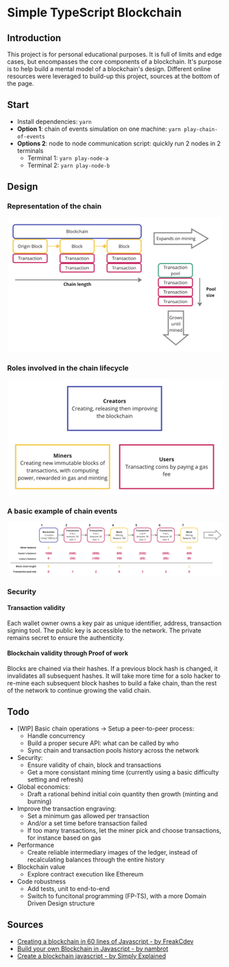 # Simple TypeScript Blockchain

## Introduction

This project is for personal educational purposes. It is full of limits and edge cases, but encompasses the core components of a blockchain. It's purpose is to help build a mental model of a blockchain's design. Different online resources were leveraged to build-up this project, sources at the bottom of the page.

## Start

-   Install dependencies: `yarn`
-   **Option 1**: chain of events simulation on one machine: `yarn play-chain-of-events`
-   **Options 2**: node to node communication script: quickly run 2 nodes in 2 terminals
    -   Terminal 1: `yarn play-node-a`
    -   Terminal 2: `yarn play-node-b`

## Design

### Representation of the chain

![](documentation/chain-representation.png)

### Roles involved in the chain lifecycle

![](documentation/roles.png)

### A basic example of chain events

![](documentation/examples-of-events.png)

### Security

#### Transaction validity

Each wallet owner owns a key pair as unique identifier, address, transaction signing tool. The public key is accessible to the network. The private remains secret to ensure the authenticity.

#### Blockchain validity through Proof of work

Blocks are chained via their hashes. If a previous block hash is changed, it invalidates all subsequent hashes. It will take more time for a solo hacker to re-mine each subsequent block hashes to build a fake chain, than the rest of the network to continue growing the valid chain.

## Todo

-   [WIP] Basic chain operations -> Setup a peer-to-peer process:
    -   Handle concurrency
    -   Build a proper secure API: what can be called by who
    -   Sync chain and transaction pools history across the network
-   Security:
    -   Ensure validity of chain, block and transactions
    -   Get a more consistant mining time (currently using a basic difficulty setting and refresh)
-   Global economics:
    -   Draft a rational behind initial coin quantity then growth (minting and burning)
-   Improve the transaction engraving:
    -   Set a minimum gas allowed per transaction
    -   And/or a set time before transaction failed
    -   If too many transactions, let the miner pick and choose transactions, for instance based on gas
-   Performance
    -   Create reliable intermediary images of the ledger, instead of recalculating balances through the entire history
-   Blockchain value
    -   Explore contract execution like Ethereum
-   Code robustness
    -   Add tests, unit to end-to-end
    -   Switch to funcitonal programming (FP-TS), with a more Domain Driven Design structure

## Sources

-   [Creating a blockchain in 60 lines of Javascript - by FreakCdev](https://dev.to/freakcdev297/creating-a-blockchain-in-60-lines-of-javascript-5fka)
-   [Build your own Blockchain in Javascript - by nambrot](https://github.com/nambrot/blockchain-in-js)
-   [Create a blockchain javascript - by Simply Explained](https://www.youtube.com/watch?v=zVqczFZr124&list=PLggJAWhpyrRxKmetiP3RdTa7VAbGaXWub&ab_channel=SimplyExplained)
